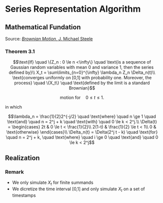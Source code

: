 # Series Representation Algorithm

## Mathematical Fundation
Source: [_Brownian Motion_, J. Michael Steele](https://link.springer.com/chapter/10.1007/978-1-4684-9305-4_3)

### Theorem 3.1
```math
\text{If} \quad \{Z_n : 0 \le n <\infty\} \quad \text{is a sequence of Gaussian random variables with mean 0 and variance 1, then the series defined by}\\
X_t = \sum\limits_{n=0}^{\infty} \lambda_n Z_n \Delta_n(t)\\
\text{converges uniformly on [0,1] with probability one. Moreover, the process} \quad \{X_t\} \quad \text{defined by the limit is a standard Brownian}
```
```math
\text{motion for} \quad 0 \le t \le 1.
```
in which 
```math
\lambda_n = \frac{1}{2}2^{-j/2} \quad \text{where} \quad n \ge 1 \quad \text{and} \quad n = 2^j + k \quad \text{with} \quad 0 \le k < 2^j.\\
\Delta(t) = \begin{cases}
2t & 0 \le t < \frac{1}{2}\\
2(1-t) & \frac{1}{2} \le t < 1\\
0 & \text{otherwise}
\end{cases}\\
\Delta_n(t) = \Delta(2^j t - k) \quad \text{for} \quad n = 2^j + k, \quad \text{where} \quad i \ge 0 \quad \text{and} \quad 0 \le k < 2^j
```

## Realization

### Remark
- We only simulate $X_t$ for finite summands
- We dicretize the time interval [0,1] and only simulate $X_t$ on a set of timestamps
